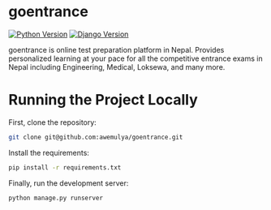 # goentrance
[![Python Version](https://img.shields.io/badge/python-3.5.2-brightgreen.svg)](https://python.org)
[![Django Version](https://img.shields.io/badge/django-2.0-brightgreen.svg)](https://djangoproject.com)

goentrance is online test preparation platform in Nepal. 
Provides personalized learning at your pace for all the competitive entrance exams in Nepal including Engineering, Medical, Loksewa, and many more.

# Running the Project Locally

First, clone the repository:
```bash
git clone git@github.com:awemulya/goentrance.git
```
Install the requirements:
```bash
pip install -r requirements.txt
```
Finally, run the development server:

```bash
python manage.py runserver
```